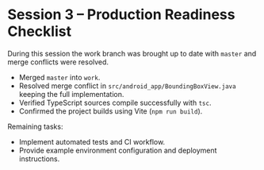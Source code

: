 # Session 3 – Production Readiness Checklist

During this session the work branch was brought up to date with `master` and merge conflicts were resolved.

- Merged `master` into `work`.
- Resolved merge conflict in `src/android_app/BoundingBoxView.java` keeping the full implementation.
- Verified TypeScript sources compile successfully with `tsc`.
- Confirmed the project builds using Vite (`npm run build`).

Remaining tasks:
- Implement automated tests and CI workflow.
- Provide example environment configuration and deployment instructions.
